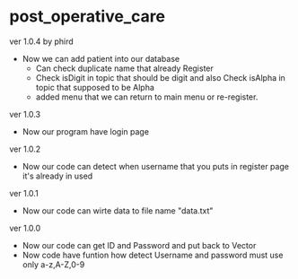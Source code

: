 # post_operative_care

ver 1.0.4 by phird
   + Now we can add patient into our database
      + Can check duplicate name that already Register 
      + Check isDigit in topic that should be digit and also Check isAlpha in topic that supposed to be Alpha 
      + added menu that we can return to main menu or re-register.

ver 1.0.3
   + Now our program have login page  

ver 1.0.2
   + Now our code can detect when username that you puts  in register page it's already in used

ver 1.0.1
   + Now our code can wirte data to file name "data.txt"

ver 1.0.0
   + Now our code can get ID and Password
   and put back to Vector
   + Now code have funtion how detect Username and password must use only a-z,A-Z,0-9